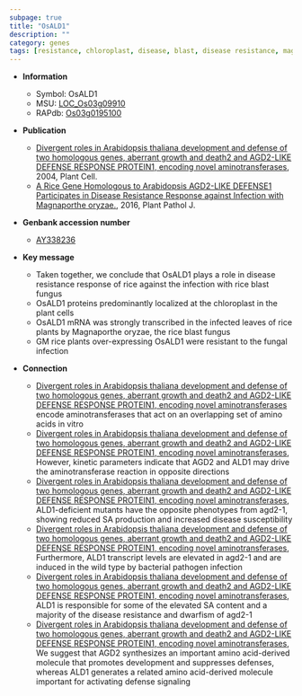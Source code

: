 ```yaml
---
subpage: true
title: "OsALD1"
description: ""
category: genes
tags: [resistance, chloroplast, disease, blast, disease resistance, magnaporthe oryzae, resistant]
---
```


* **Information**  
    + Symbol: OsALD1  
    + MSU: [LOC_Os03g09910](http://rice.plantbiology.msu.edu/cgi-bin/ORF_infopage.cgi?orf=LOC_Os03g09910)  
    + RAPdb: [Os03g0195100](http://rapdb.dna.affrc.go.jp/viewer/gbrowse_details/irgsp1?name=Os03g0195100)  

* **Publication**  
    + [Divergent roles in Arabidopsis thaliana development and defense of two homologous genes, aberrant growth and death2 and AGD2-LIKE DEFENSE RESPONSE PROTEIN1, encoding novel aminotransferases](http://www.ncbi.nlm.nih.gov/pubmed?term=Divergent+roles+in+Arabidopsis+thaliana+development+and+defense+of+two+homologous+genes,+aberrant+growth+and+death2+and+AGD2-LIKE+DEFENSE+RESPONSE+PROTEIN1,+encoding+novel+aminotransferases%5BTitle%5D), 2004, Plant Cell.
    + [A Rice Gene Homologous to Arabidopsis AGD2-LIKE DEFENSE1 Participates in Disease Resistance Response against Infection with Magnaporthe oryzae.](http://www.ncbi.nlm.nih.gov/pubmed?term=A+Rice+Gene+Homologous+to+Arabidopsis+AGD2-LIKE+DEFENSE1+Participates+in+Disease+Resistance+Response+against+Infection+with+Magnaporthe+oryzae.%5BTitle%5D), 2016, Plant Pathol J.

* **Genbank accession number**  
    + [AY338236](http://www.ncbi.nlm.nih.gov/nuccore/AY338236)

* **Key message**  
    + Taken together, we conclude that OsALD1 plays a role in disease resistance response of rice against the infection with rice blast fungus
    + OsALD1 proteins predominantly localized at the chloroplast in the plant cells
    + OsALD1 mRNA was strongly transcribed in the infected leaves of rice plants by Magnaporthe oryzae, the rice blast fungus
    + GM rice plants over-expressing OsALD1 were resistant to the fungal infection

* **Connection**  
    + [Divergent roles in Arabidopsis thaliana development and defense of two homologous genes, aberrant growth and death2 and AGD2-LIKE DEFENSE RESPONSE PROTEIN1, encoding novel aminotransferases](for+AGD2-LIKE+DEFENSE+RESPONSE+PROTEIN1) encode aminotransferases that act on an overlapping set of amino acids in vitro
    + [Divergent roles in Arabidopsis thaliana development and defense of two homologous genes, aberrant growth and death2 and AGD2-LIKE DEFENSE RESPONSE PROTEIN1, encoding novel aminotransferases](http://www.ncbi.nlm.nih.gov/pubmed?term=Divergent+roles+in+Arabidopsis+thaliana+development+and+defense+of+two+homologous+genes,+aberrant+growth+and+death2+and+AGD2-LIKE+DEFENSE+RESPONSE+PROTEIN1,+encoding+novel+aminotransferases%5BTitle%5D), However, kinetic parameters indicate that AGD2 and ALD1 may drive the aminotransferase reaction in opposite directions
    + [Divergent roles in Arabidopsis thaliana development and defense of two homologous genes, aberrant growth and death2 and AGD2-LIKE DEFENSE RESPONSE PROTEIN1, encoding novel aminotransferases](http://www.ncbi.nlm.nih.gov/pubmed?term=Divergent+roles+in+Arabidopsis+thaliana+development+and+defense+of+two+homologous+genes,+aberrant+growth+and+death2+and+AGD2-LIKE+DEFENSE+RESPONSE+PROTEIN1,+encoding+novel+aminotransferases%5BTitle%5D), ALD1-deficient mutants have the opposite phenotypes from agd2-1, showing reduced SA production and increased disease susceptibility
    + [Divergent roles in Arabidopsis thaliana development and defense of two homologous genes, aberrant growth and death2 and AGD2-LIKE DEFENSE RESPONSE PROTEIN1, encoding novel aminotransferases](http://www.ncbi.nlm.nih.gov/pubmed?term=Divergent+roles+in+Arabidopsis+thaliana+development+and+defense+of+two+homologous+genes,+aberrant+growth+and+death2+and+AGD2-LIKE+DEFENSE+RESPONSE+PROTEIN1,+encoding+novel+aminotransferases%5BTitle%5D), Furthermore, ALD1 transcript levels are elevated in agd2-1 and are induced in the wild type by bacterial pathogen infection
    + [Divergent roles in Arabidopsis thaliana development and defense of two homologous genes, aberrant growth and death2 and AGD2-LIKE DEFENSE RESPONSE PROTEIN1, encoding novel aminotransferases](http://www.ncbi.nlm.nih.gov/pubmed?term=Divergent+roles+in+Arabidopsis+thaliana+development+and+defense+of+two+homologous+genes,+aberrant+growth+and+death2+and+AGD2-LIKE+DEFENSE+RESPONSE+PROTEIN1,+encoding+novel+aminotransferases%5BTitle%5D), ALD1 is responsible for some of the elevated SA content and a majority of the disease resistance and dwarfism of agd2-1
    + [Divergent roles in Arabidopsis thaliana development and defense of two homologous genes, aberrant growth and death2 and AGD2-LIKE DEFENSE RESPONSE PROTEIN1, encoding novel aminotransferases](http://www.ncbi.nlm.nih.gov/pubmed?term=Divergent+roles+in+Arabidopsis+thaliana+development+and+defense+of+two+homologous+genes,+aberrant+growth+and+death2+and+AGD2-LIKE+DEFENSE+RESPONSE+PROTEIN1,+encoding+novel+aminotransferases%5BTitle%5D), We suggest that AGD2 synthesizes an important amino acid-derived molecule that promotes development and suppresses defenses, whereas ALD1 generates a related amino acid-derived molecule important for activating defense signaling



